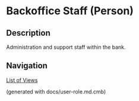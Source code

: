# Backoffice Staff (Person)

## Description
Administration and support staff within the bank.



## Navigation
[List of Views](../../views.md)

(generated with docs/user-role.md.cmb)
